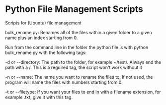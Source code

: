 # Python File Management Scripts
Scripts for (Ubuntu) file management

bulk_rename.py: Renames all of the files within a given folder to a given name plus an index starting from 0.

Run from the command line in the folder the python file is with python bulk_rename.py with the following tags:

-d or --directory: The path to the folder, for example ~/test/. Always end the path with a /. This is a reguired tag, the script won't work without it

-n or --name: The name you want to rename the files to. If not used, the program will name the files with numbers starting from 0.

-t or --filetype: If you want your files to end in with a filename extension, for example .txt, give it with this tag.


